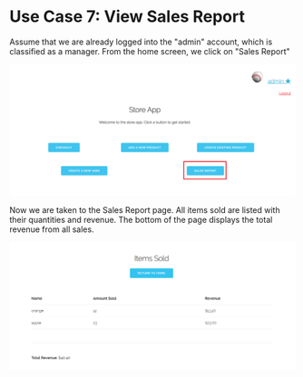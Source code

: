 # Use Case 7: View Sales Report

Assume that we are already logged into the "admin" account, which is classified 
as a manager. From the home screen, we click on "Sales Report"

![see images/usecase7_a.png](images/usecase8_a.png)

Now we are taken to the Sales Report page. All items sold are listed with their
quantities and revenue. The bottom of the page displays the total revenue from
all sales.

![see images/usecase7_b.png](images/usecase8_b.png)